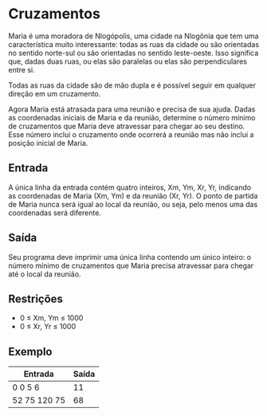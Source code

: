 # Cruzamentos

Maria é uma moradora de Nlogópolis, uma cidade na Nlogônia que tem uma característica muito interessante: todas as ruas da cidade ou são orientadas no sentido norte-sul ou são orientadas no sentido leste-oeste. Isso significa que, dadas duas ruas, ou elas são paralelas ou elas são perpendiculares entre si.

Todas as ruas da cidade são de mão dupla e é possível seguir em qualquer direção em um cruzamento.

Agora Maria está atrasada para uma reunião e precisa de sua ajuda. Dadas as coordenadas iniciais de Maria e da reunião, determine o número mínimo de cruzamentos que Maria deve atravessar para chegar ao seu destino. Esse número inclui o cruzamento onde ocorrerá a reunião mas não inclui a posição inicial de Maria.

## Entrada

A única linha da entrada contém quatro inteiros, Xm, Ym, Xr, Yr, indicando as coordenadas de Maria (Xm, Ym) e da reunião (Xr, Yr). O ponto de partida de Maria nunca será igual ao local da reunião, ou seja, pelo menos uma das coordenadas será diferente.

## Saída

Seu programa deve imprimir uma única linha contendo um único inteiro: o número mínimo de cruzamentos que Maria precisa atravessar para chegar até o local da reunião.

## Restrições

- 0 ≤ Xm, Ym ≤ 1000
- 0 ≤ Xr, Yr ≤ 1000

## Exemplo

| Entrada      | Saída |
| ------------ | ----- |
| 0 0 5 6      | 11    |
| 52 75 120 75 | 68    |
